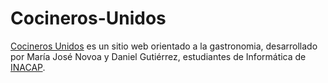 # Cocineros-Unidos

[Cocineros Unidos](http://startbootstrap.com/template-overviews/creative/) es un sitio web orientado a la gastronomia, desarrollado por María José Novoa y Daniel Gutiérrez, estudiantes de Informática de [INACAP](http://portales.inacap.cl/).

